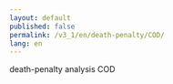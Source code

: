 ```yaml
---
layout: default
published: false
permalink: /v3_1/en/death-penalty/COD/
lang: en
---
```


death-penalty analysis COD
